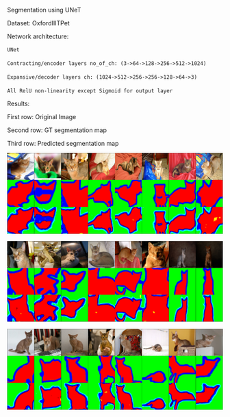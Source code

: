 Segmentation using UNeT 

Dataset: OxfordIIITPet

Network architecture:

    UNet
    
    Contracting/encoder layers no_of_ch: (3->64->128->256->512->1024)  
    
    Expansive/decoder layers ch: (1024->512->256->256->128->64->3)
    
    All RelU non-linearity except Sigmoid for output layer


Results:

First row: Original Image

Second row: GT segmentation map

Third row: Predicted segmentation map


![alt text](https://github.com/ferozalitm/Segmentation_using_UNet/blob/main/Results/train_image_mask_pred_segmnt_concate-149-0.png)

![alt text](https://github.com/ferozalitm/Segmentation_using_UNet/blob/main/Results/train_image_mask_pred_segmnt_concate-149-1.png)

![alt text](https://github.com/ferozalitm/Segmentation_using_UNet/blob/main/Results/train_image_mask_pred_segmnt_concate-149-3.png)
